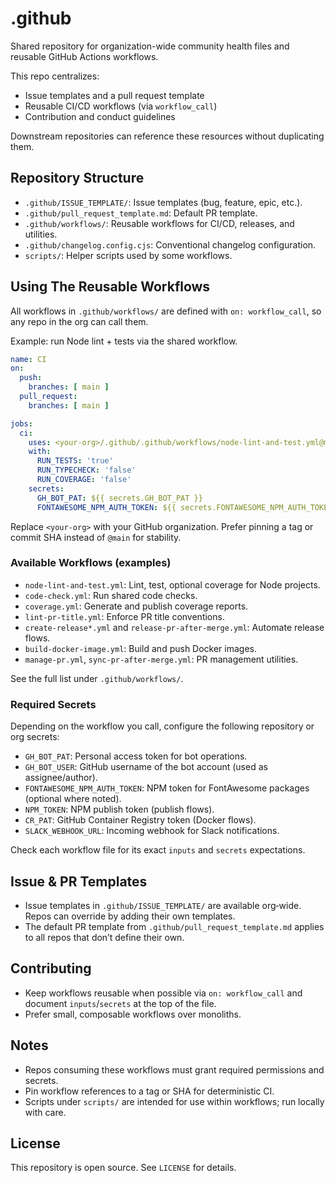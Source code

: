 # .github

Shared repository for organization-wide community health files and reusable GitHub Actions workflows.

This repo centralizes:

- Issue templates and a pull request template
- Reusable CI/CD workflows (via `workflow_call`)
- Contribution and conduct guidelines

Downstream repositories can reference these resources without duplicating them.

## Repository Structure

- `.github/ISSUE_TEMPLATE/`: Issue templates (bug, feature, epic, etc.).
- `.github/pull_request_template.md`: Default PR template.
- `.github/workflows/`: Reusable workflows for CI/CD, releases, and utilities.
- `.github/changelog.config.cjs`: Conventional changelog configuration.
- `scripts/`: Helper scripts used by some workflows.

## Using The Reusable Workflows

All workflows in `.github/workflows/` are defined with `on: workflow_call`, so any repo in the org can call them.

Example: run Node lint + tests via the shared workflow.

```yaml
name: CI
on:
  push:
    branches: [ main ]
  pull_request:
    branches: [ main ]

jobs:
  ci:
    uses: <your-org>/.github/.github/workflows/node-lint-and-test.yml@main
    with:
      RUN_TESTS: 'true'
      RUN_TYPECHECK: 'false'
      RUN_COVERAGE: 'false'
    secrets:
      GH_BOT_PAT: ${{ secrets.GH_BOT_PAT }}
      FONTAWESOME_NPM_AUTH_TOKEN: ${{ secrets.FONTAWESOME_NPM_AUTH_TOKEN }}
```

Replace `<your-org>` with your GitHub organization. Prefer pinning a tag or commit SHA instead of `@main` for stability.

### Available Workflows (examples)

- `node-lint-and-test.yml`: Lint, test, optional coverage for Node projects.
- `code-check.yml`: Run shared code checks.
- `coverage.yml`: Generate and publish coverage reports.
- `lint-pr-title.yml`: Enforce PR title conventions.
- `create-release*.yml` and `release-pr-after-merge.yml`: Automate release flows.
- `build-docker-image.yml`: Build and push Docker images.
- `manage-pr.yml`, `sync-pr-after-merge.yml`: PR management utilities.

See the full list under `.github/workflows/`.

### Required Secrets

Depending on the workflow you call, configure the following repository or org secrets:

- `GH_BOT_PAT`: Personal access token for bot operations.
- `GH_BOT_USER`: GitHub username of the bot account (used as assignee/author).
- `FONTAWESOME_NPM_AUTH_TOKEN`: NPM token for FontAwesome packages (optional where noted).
- `NPM_TOKEN`: NPM publish token (publish flows).
- `CR_PAT`: GitHub Container Registry token (Docker flows).
- `SLACK_WEBHOOK_URL`: Incoming webhook for Slack notifications.

Check each workflow file for its exact `inputs` and `secrets` expectations.

## Issue & PR Templates

- Issue templates in `.github/ISSUE_TEMPLATE/` are available org‑wide. Repos can override by adding their own templates.
- The default PR template from `.github/pull_request_template.md` applies to all repos that don’t define their own.

## Contributing

- Keep workflows reusable when possible via `on: workflow_call` and document `inputs`/`secrets` at the top of the file.
- Prefer small, composable workflows over monoliths.

## Notes

- Repos consuming these workflows must grant required permissions and secrets.
- Pin workflow references to a tag or SHA for deterministic CI.
- Scripts under `scripts/` are intended for use within workflows; run locally with care.

## License

This repository is open source. See `LICENSE` for details.
